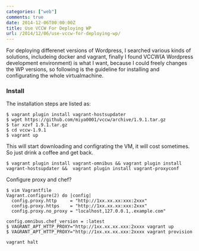 ```yaml
---
categories: ["web"]
comments: true
date: 2014-12-06T00:00:00Z
title: Use VCCW For Deploying WP
url: /2014/12/06/use-vccw-for-deploying-wp/
---
```


For deploying differenet versions of Wordpress, I searched various kinds of solutions, includeing docker and vagrant, finally I found VCCW(A Wordpress development environment) is what I want, because I could freely changes the WP versions, so following is the guideline for installing and configurating the whole virtualmachine.    
### Install
The installation steps are listed as:    

```
$ vagrant plugin install vagrant-hostsupdater
$ wget https://github.com/miya0001/vccw/archive/1.9.1.tar.gz
$ tar xzvf 1.9.1.tar.gz
$ cd vccw-1.9.1
$ vagrant up

```
This will start downloading and configrating the VM, it will cost sometimes. So just drink a coffee and get back.    


```
$ vagrant plugin install vagrant-omnibus && vagrant plugin install vagrant-hostsupdater &&  vagrant plugin install vagrant-proxyconf

```
Configure proxy and chef?     

```
$ vim Vagrantfile
Vagrant.configure(2) do |config|
  config.proxy.http     = "http://1xx.xx.xx:xxx:2xxx"
  config.proxy.https    = "http://1xx.xx.xx:xxx:2xxx"
  config.proxy.no_proxy = "localhost,127.0.0.1,.example.com"

config.omnibus.chef_version = :latest
$ VAGRANT_APT_HTTP_PROXY="http://1xx.xx.xx.xxx:2xxxx vagrant up
$ VAGRANT_APT_HTTP_PROXY="http://1xx.xx.xx.xxx:2xxxx vagrant provision

```


```
vagrant halt

```




